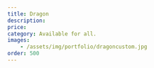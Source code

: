 ```yaml
---
title: Dragon
description:
price: 
category: Available for all.
images: 
    - /assets/img/portfolio/dragoncustom.jpg
order: 500
---
```

